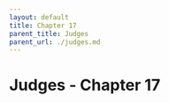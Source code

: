 ```yaml
---
layout: default
title: Chapter 17
parent_title: Judges
parent_url: ./judges.md
---
```


# Judges - Chapter 17
